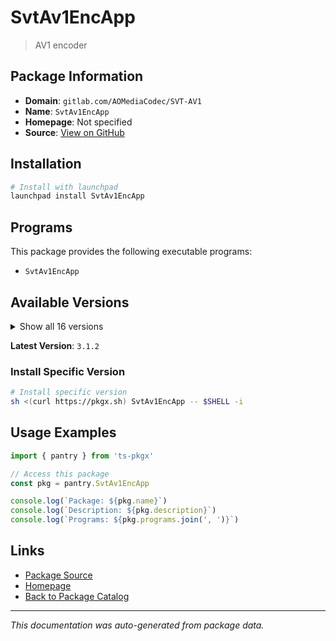 # SvtAv1EncApp

> AV1 encoder

## Package Information

- **Domain**: `gitlab.com/AOMediaCodec/SVT-AV1`
- **Name**: `SvtAv1EncApp`
- **Homepage**: Not specified
- **Source**: [View on GitHub](https://github.com/pkgxdev/pantry/tree/main/projects/gitlab.com/AOMediaCodec/SVT-AV1/package.yml)

## Installation

```bash
# Install with launchpad
launchpad install SvtAv1EncApp
```

## Programs

This package provides the following executable programs:

- `SvtAv1EncApp`

## Available Versions

<details>
<summary>Show all 16 versions</summary>

- `3.1.2`, `3.1.1`, `3.1.0`, `3.0.2`, `3.0.1`
- `3.0.0`, `2.3.0`, `2.2.1`, `2.2.0`, `2.1.2`
- `2.1.1`, `2.1.0`, `2.0.0`, `1.8.0`, `1.7.0`
- `1.6.0`

</details>

**Latest Version**: `3.1.2`

### Install Specific Version

```bash
# Install specific version
sh <(curl https://pkgx.sh) SvtAv1EncApp -- $SHELL -i
```

## Usage Examples

```typescript
import { pantry } from 'ts-pkgx'

// Access this package
const pkg = pantry.SvtAv1EncApp

console.log(`Package: ${pkg.name}`)
console.log(`Description: ${pkg.description}`)
console.log(`Programs: ${pkg.programs.join(', ')}`)
```

## Links

- [Package Source](https://github.com/pkgxdev/pantry/tree/main/projects/gitlab.com/AOMediaCodec/SVT-AV1/package.yml)
- [Homepage](#)
- [Back to Package Catalog](../../../../package-catalog.md)

---

*This documentation was auto-generated from package data.*

